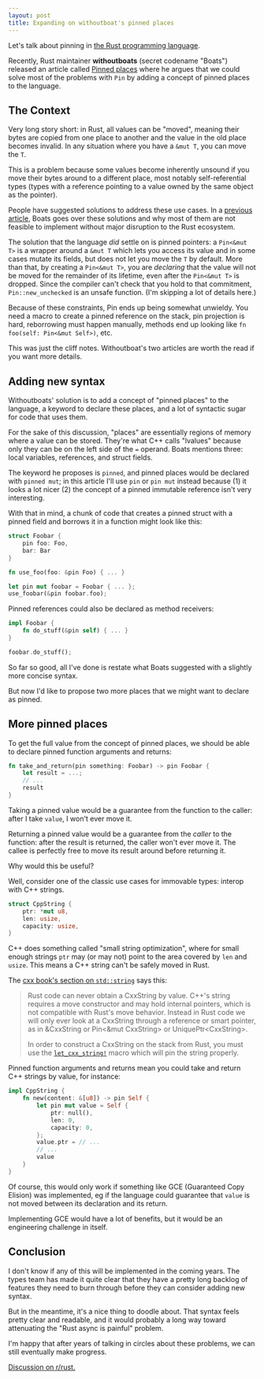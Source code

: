 ```yaml
---
layout: post
title: Expanding on withoutboat's pinned places
---
```


Let's talk about pinning in [the Rust programming language](https://www.rust-lang.org/).

Recently, Rust maintainer **withoutboats** (secret codename "Boats") released an article called [Pinned places](https://without.boats/blog/pinned-places/) where he argues that we could solve most of the problems with `Pin` by adding a concept of pinned places to the language.


## The Context

Very long story short: in Rust, all values can be "moved", meaning their bytes are copied from one place to another and the value in the old place becomes invalid. In any situation where you have a `&mut T`, you can move the `T`.

This is a problem because some values become inherently unsound if you move their bytes around to a different place, most notably self-referential types (types with a reference pointing to a value owned by the same object as the pointer).

People have suggested solutions to address these use cases. In a [previous article](https://without.boats/blog/pin/), Boats goes over these solutions and why most of them are not feasible to implement without major disruption to the Rust ecosystem.

The solution that the language *did* settle on is pinned pointers: a `Pin<&mut T>` is a wrapper around a `&mut T` which lets you access its value and in some cases mutate its fields, but does not let you move the `T` by default. More than that, by creating a `Pin<&mut T>`, you are *declaring* that the value will not be moved for the remainder of its lifetime, even after the `Pin<&mut T>` is dropped. Since the compiler can't check that you hold to that commitment, `Pin::new_unchecked` is an unsafe function. (I'm skipping a lot of details here.)

Because of these constraints, Pin ends up being somewhat unwieldy. You need a macro to create a pinned reference on the stack, pin projection is hard, reborrowing must happen manually, methods end up looking like `fn foo(self: Pin<&mut Self>)`, etc.

This was just the cliff notes. Withoutboat's two articles are worth the read if you want more details.


## Adding new syntax

Withoutboats' solution is to add a concept of "pinned places" to the language, a keyword to declare these places, and a lot of syntactic sugar for code that uses them.

For the sake of this discussion, "places" are essentially regions of memory where a value can be stored. They're what C++ calls "lvalues" because only they can be on the left side of the `=` operand. Boats mentions three: local variables, references, and struct fields.

The keyword he proposes is `pinned`, and pinned places would be declared with `pinned mut`; in this article I'll use `pin` or `pin mut` instead because (1) it looks a lot nicer (2) the concept of a pinned immutable reference isn't very interesting.

With that in mind, a chunk of code that creates a pinned struct with a pinned field and borrows it in a function might look like this:

```rust
struct Foobar {
    pin foo: Foo,
    bar: Bar
}

fn use_foo(foo: &pin Foo) { ... }

let pin mut foobar = Foobar { ... };
use_foobar(&pin foobar.foo);
```

Pinned references could also be declared as method receivers:

```rust
impl Foobar {
    fn do_stuff(&pin self) { ... }
}

foobar.do_stuff();
```

So far so good, all I've done is restate what Boats suggested with a slightly more concise syntax.

But now I'd like to propose two more places that we might want to declare as pinned.


## More pinned places

To get the full value from the concept of pinned places, we should be able to declare pinned function arguments and returns:

```rust
fn take_and_return(pin something: Foobar) -> pin Foobar {
    let result = ...;
    // ...
    result
}
```

Taking a pinned value would be a guarantee from the function to the caller: after I take `value`, I won't ever move it.

Returning a pinned value would be a guarantee from the *caller* to the function: after the result is returned, the caller won't ever move it. The callee is perfectly free to move its result around before returning it.

Why would this be useful?

Well, consider one of the classic use cases for immovable types: interop with C++ strings.

```rust
struct CppString {
    ptr: *mut u8,
    len: usize,
    capacity: usize,
}
```

C++ does something called "small string optimization", where for small enough strings `ptr` may (or may not) point to the area covered by `len` and `usize`. This means a C++ string can't be safely moved in Rust.

The [cxx book's section on `std::string`](https://github.com/dtolnay/cxx/blob/fc603fdc30a3d1bd6b6d81598c53d9681e1fef40/book/src/binding/cxxstring.md) says this:

> Rust code can never obtain a CxxString by value. C++'s string requires a move
> constructor and may hold internal pointers, which is not compatible with Rust's
> move behavior. Instead in Rust code we will only ever look at a CxxString
> through a reference or smart pointer, as in &CxxString or Pin\<&mut CxxString\>
> or UniquePtr\<CxxString\>.
> 
> In order to construct a CxxString on the stack from Rust, you must use the
> [`let_cxx_string!`] macro which will pin the string properly.

[`let_cxx_string!`]: https://docs.rs/cxx/*/cxx/macro.let_cxx_string.html

Pinned function arguments and returns mean you could take and return C++ strings by value, for instance:

```rust
impl CppString {
    fn new(content: &[u8]) -> pin Self {
        let pin mut value = Self {
            ptr: null(),
            len: 0,
            capacity: 0,
        };
        value.ptr = // ...
        // ...
        value
    }
}
```

Of course, this would only work if something like GCE (Guaranteed Copy Elision) was implemented, eg if the language could guarantee that `value` is not moved between its declaration and its return.

Implementing GCE would have a lot of benefits, but it would be an engineering challenge in itself.


## Conclusion

I don't know if any of this will be implemented in the coming years. The types team has made it quite clear that they have a pretty long backlog of features they need to burn through before they can consider adding new syntax.

But in the meantime, it's a nice thing to doodle about. That syntax feels pretty clear and readable, and it would probably a long way toward attenuating the "Rust async is painful" problem.

I'm happy that after years of talking in circles about these problems, we can still eventually make progress.

[Discussion on r/rust.](https://www.reddit.com/r/rust/comments/1etljoh/expanding_on_withoutboats_pinned_places/)
